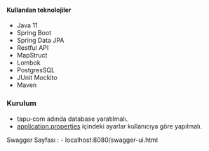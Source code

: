 #### Kullanılan teknolojiler

- Java 11
- Spring Boot
- Spring Data JPA
- Restful API
- MapStruct
- Lombok
- PostgresSQL
- JUnit Mockito
- Maven


### Kurulum

- tapu-com adında database yaratılmalı.
- [application.properties](https://github.com/anilakd/tapuCase-auction-shortened-url/blob/9bf2651dfb968d5008e754e018f9fc7fe2ff6b8b/src/main/resources/application.properties) içindeki ayarlar kullanıcıya göre yapılmalı.
  

Swagger Sayfası : - localhost:8080/swagger-ui.html
